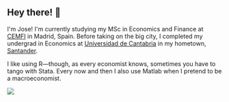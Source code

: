 ## Hey there! 👋

I'm Jose! I'm currently studying my MSc in Economics and Finance at [CEMFI](https://www.cemfi.es/) in Madrid, Spain. Before taking on the big city, I completed my undergrad in Economics at [Universidad de Cantabria](https://web.unican.es/en/Pages/default.aspx) in my hometown, [Santander](https://turismo.santander.es/en/what-to-do/travelling-around-the-city).

I like using R—though, as every economist knows, sometimes you have to tango with Stata. Every now and then I also use Matlab when I pretend to be a macroeconomist.

<a target="_blank" href="mailto:cuetovivaar@gmail.com"><img src="https://img.shields.io/badge/-Gmail-D14836?style=for-the-badge&logo=Gmail&logoColor=white"></img></a>
